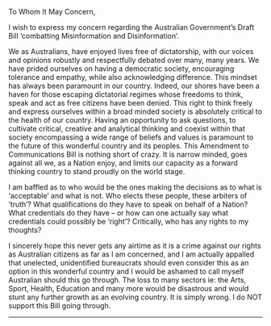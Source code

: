 To Whom It May Concern,

I wish to express my concern regarding the Australian Government’s Draft Bill
‘combatting Misinformation and Disinformation’.

We as Australians, have enjoyed lives free of dictatorship, with our voices and
opinions robustly and respectfully debated over many, many years. We have
prided ourselves on having a democratic society, encouraging tolerance and
empathy, while also acknowledging difference. This mindset has always been
paramount in our country. Indeed, our shores have been a haven for those
escaping dictatorial regimes whose freedoms to think, speak and act as free
citizens have been denied.
This right to think freely and express ourselves within a broad minded society is
absolutely critical to the health of our country. Having an opportunity to ask
questions, to cultivate critical, creative and analytical thinking and coexist within
that society encompassing a wide range of beliefs and values is paramount to the
future of this wonderful country and its peoples.
This Amendment to Communications Bill is nothing short of crazy. It is narrow
minded, goes against all we, as a Nation enjoy, and limits our capacity as a
forward thinking country to stand proudly on the world stage.

I am baffled as to who would be the ones making the decisions as to what is
‘acceptable’ and what is not.
Who elects these people, these arbiters of ‘truth’?
What qualifications do they have to speak on behalf of a Nation?
What credentials do they have – or how can one actually say what credentials
could possibly be ‘right’?
Critically, who has any rights to my thoughts?

I sincerely hope this never gets any airtime as it is a crime against our rights as
Australian citizens as far as I am concerned, and I am actually appalled that
unelected, unidentified bureaucrats should even consider this as an option in
this wonderful country and I would be ashamed to call myself Australian should
this go through.
The loss to many sectors ie: the Arts, Sport, Health, Education and many more
would be disastrous and would stunt any further growth as an evolving country.
It is simply wrong. I do NOT support this Bill going through.


-----

